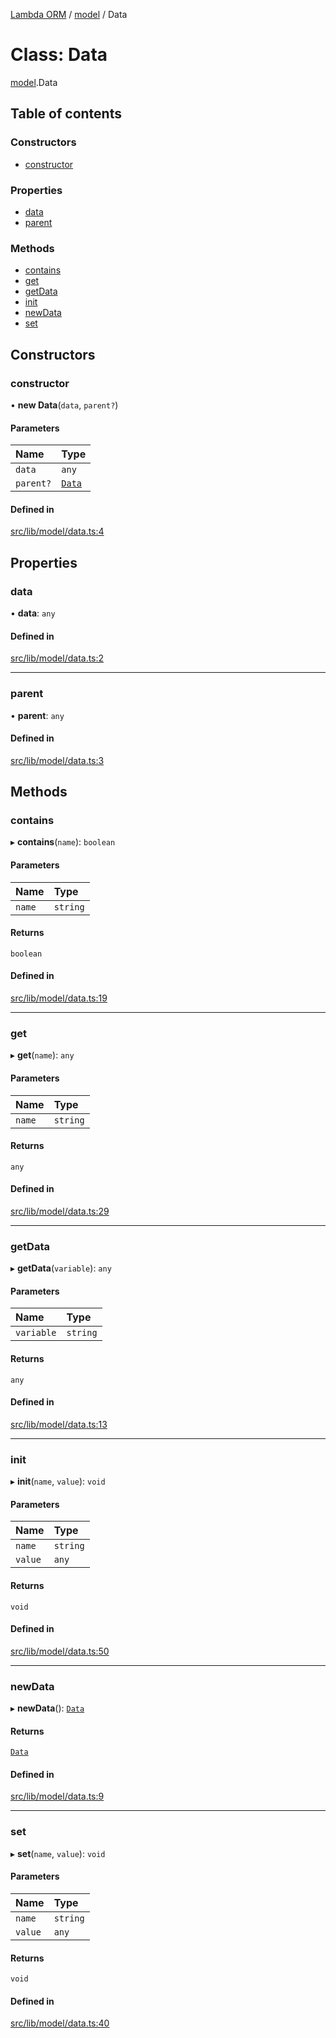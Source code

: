 [Lambda ORM](../README.md) / [model](../modules/model.md) / Data

# Class: Data

[model](../modules/model.md).Data

## Table of contents

### Constructors

- [constructor](model.Data.md#constructor)

### Properties

- [data](model.Data.md#data)
- [parent](model.Data.md#parent)

### Methods

- [contains](model.Data.md#contains)
- [get](model.Data.md#get)
- [getData](model.Data.md#getdata)
- [init](model.Data.md#init)
- [newData](model.Data.md#newdata)
- [set](model.Data.md#set)

## Constructors

### constructor

• **new Data**(`data`, `parent?`)

#### Parameters

| Name | Type |
| :------ | :------ |
| `data` | `any` |
| `parent?` | [`Data`](model.Data.md) |

#### Defined in

[src/lib/model/data.ts:4](https://github.com/FlavioLionelRita/lambda-orm/blob/c5c7261/src/lib/model/data.ts#L4)

## Properties

### data

• **data**: `any`

#### Defined in

[src/lib/model/data.ts:2](https://github.com/FlavioLionelRita/lambda-orm/blob/c5c7261/src/lib/model/data.ts#L2)

___

### parent

• **parent**: `any`

#### Defined in

[src/lib/model/data.ts:3](https://github.com/FlavioLionelRita/lambda-orm/blob/c5c7261/src/lib/model/data.ts#L3)

## Methods

### contains

▸ **contains**(`name`): `boolean`

#### Parameters

| Name | Type |
| :------ | :------ |
| `name` | `string` |

#### Returns

`boolean`

#### Defined in

[src/lib/model/data.ts:19](https://github.com/FlavioLionelRita/lambda-orm/blob/c5c7261/src/lib/model/data.ts#L19)

___

### get

▸ **get**(`name`): `any`

#### Parameters

| Name | Type |
| :------ | :------ |
| `name` | `string` |

#### Returns

`any`

#### Defined in

[src/lib/model/data.ts:29](https://github.com/FlavioLionelRita/lambda-orm/blob/c5c7261/src/lib/model/data.ts#L29)

___

### getData

▸ **getData**(`variable`): `any`

#### Parameters

| Name | Type |
| :------ | :------ |
| `variable` | `string` |

#### Returns

`any`

#### Defined in

[src/lib/model/data.ts:13](https://github.com/FlavioLionelRita/lambda-orm/blob/c5c7261/src/lib/model/data.ts#L13)

___

### init

▸ **init**(`name`, `value`): `void`

#### Parameters

| Name | Type |
| :------ | :------ |
| `name` | `string` |
| `value` | `any` |

#### Returns

`void`

#### Defined in

[src/lib/model/data.ts:50](https://github.com/FlavioLionelRita/lambda-orm/blob/c5c7261/src/lib/model/data.ts#L50)

___

### newData

▸ **newData**(): [`Data`](model.Data.md)

#### Returns

[`Data`](model.Data.md)

#### Defined in

[src/lib/model/data.ts:9](https://github.com/FlavioLionelRita/lambda-orm/blob/c5c7261/src/lib/model/data.ts#L9)

___

### set

▸ **set**(`name`, `value`): `void`

#### Parameters

| Name | Type |
| :------ | :------ |
| `name` | `string` |
| `value` | `any` |

#### Returns

`void`

#### Defined in

[src/lib/model/data.ts:40](https://github.com/FlavioLionelRita/lambda-orm/blob/c5c7261/src/lib/model/data.ts#L40)
